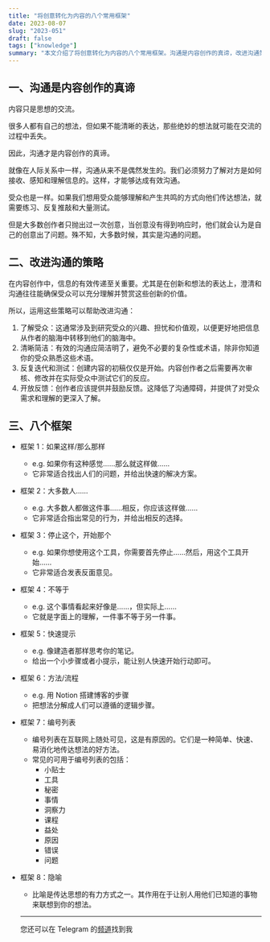 ```yaml
---
title: "将创意转化为内容的八个常用框架"
date: 2023-08-07
slug: "2023-051"
draft: false
tags: ["knowledge"]
summary: "本文介绍了将创意转化为内容的八个常用框架。沟通是内容创作的真谛，改进沟通策略可以帮助信息的有效传递。八个框架包括：如果这样/那么那样、大多数人、停止这个、不等于、快速提示、方法/流程、编号列表、隐喻。"
---
```

## 一、沟通是内容创作的真谛

内容只是思想的交流。

很多人都有自己的想法，但如果不能清晰的表达，那些绝妙的想法就可能在交流的过程中丢失。

因此，沟通才是内容创作的真谛。

就像在人际关系中一样，沟通从来不是偶然发生的。我们必须努力了解对方是如何接收、感知和理解信息的。这样，才能够达成有效沟通。

受众也是一样。如果我们想用受众能够理解和产生共鸣的方式向他们传达想法，就需要练习、反复推敲和大量测试。

但是大多数创作者只抛出过一次创意，当创意没有得到响应时，他们就会认为是自己的创意出了问题。殊不知，大多数时候，其实是沟通的问题。

## 二、改进沟通的策略

在内容创作中，信息的有效传递至关重要。尤其是在创新和想法的表达上，澄清和沟通往往能确保受众可以充分理解并赞赏这些创新的价值。

所以，运用这些策略可以帮助改进沟通：

1. 了解受众：这通常涉及到研究受众的兴趣、担忧和价值观，以便更好地把信息从作者的脑海中转移到他们的脑海中。
2. 清晰简洁：有效的沟通应简洁明了，避免不必要的复杂性或术语，除非你知道你的受众熟悉这些术语。
3. 反复迭代和测试：创建内容的初稿仅仅是开始。内容创作者之后需要再次审核、修改并在实际受众中测试它们的反应。
4. 开放反馈：创作者应该提供并鼓励反馈。这降低了沟通障碍，并提供了对受众需求和理解的更深入了解。

## 三、八个框架

- 框架 1：如果这样/那么那样
    - e.g. 如果你有这种感觉……那么就这样做……
    - 它非常适合找出人们的问题，并给出快速的解决方案。
- 框架 2：大多数人……
    - e.g. 大多数人都做这件事……相反，你应该这样做……
    - 它非常适合指出常见的行为，并给出相反的选择。
- 框架 3：停止这个，开始那个
    - e.g. 如果你想使用这个工具，你需要首先停止……然后，用这个工具开始……
    - 它非常适合发表反面意见。
- 框架 4：不等于
    - e.g. 这个事情看起来好像是……，但实际上……
    - 它就是字面上的理解，一件事不等于另一件事。
- 框架 5：快速提示
    - e.g. 像建造者那样思考你的笔记。
    - 给出一个小步骤或者小提示，能让别人快速开始行动即可。
- 框架 6：方法/流程
    - e.g. 用 Notion 搭建博客的步骤
    - 把想法分解成人们可以遵循的逻辑步骤。
- 框架 7：编号列表
    - 编号列表在互联网上随处可见，这是有原因的。它们是一种简单、快速、易消化地传达想法的好方法。
    - 常见的可用于编号列表的包括：
        - 小贴士
        - 工具
        - 秘密
        - 事情
        - 洞察力
        - 课程
        - 益处
        - 原因
        - 错误
        - 问题
- 框架 8：隐喻
    - 比喻是传达思想的有力方式之一。其作用在于让别人用他们已知道的事物来联想到你的想法。
    
    ---
    
    您还可以在 Telegram 的[频道](https://t.me/justgoidea)找到我
